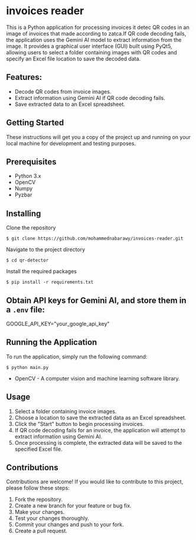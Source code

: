 # invoices reader

This is a Python application for processing invoices it detec QR codes in an image of invoices that made according to zatca.If QR code decoding fails, the application uses the Gemini AI model to extract information from the image. It provides a graphical user interface (GUI) built using PyQt5, allowing users to select a folder containing images with QR codes and specify an Excel file location to save the decoded data.

## Features:

- Decode QR codes from invoice images.
- Extract information using Gemini AI if QR code decoding fails.
- Save extracted data to an Excel spreadsheet.

## Getting Started

These instructions will get you a copy of the project up and running on your local machine for development and testing purposes.

## Prerequisites

- Python 3.x
- OpenCV
- Numpy
- Pyzbar

## Installing

Clone the repository

```
$ git clone https://github.com/mohammednabarawy/invoices-reader.git
```

Navigate to the project directory

```
$ cd qr-detector

```

Install the required packages

```
$ pip install -r requirements.txt
```

## Obtain API keys for Gemini AI, and store them in a `.env` file:

GOOGLE_API_KEY="your_google_api_key"

## Running the Application

To run the application, simply run the following command:

```
$ python main.py
```

- OpenCV - A computer vision and machine learning software library.

## Usage

1. Select a folder containing invoice images.
2. Choose a location to save the extracted data as an Excel spreadsheet.
3. Click the "Start" button to begin processing invoices.
4. If QR code decoding fails for an invoice, the application will attempt to extract information using Gemini AI.
5. Once processing is complete, the extracted data will be saved to the specified Excel file.

## Contributions

Contributions are welcome! If you would like to contribute to this project, please follow these steps:

1. Fork the repository.
2. Create a new branch for your feature or bug fix.
3. Make your changes.
4. Test your changes thoroughly.
5. Commit your changes and push to your fork.
6. Create a pull request.

